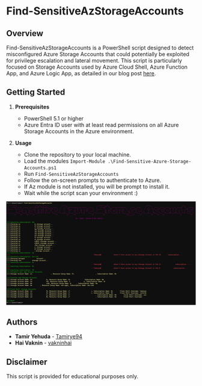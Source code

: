 # Find-SensitiveAzStorageAccounts

## Overview

Find-SensitiveAzStorageAccounts is a PowerShell script designed to detect misconfigured Azure Storage Accounts that could potentially be exploited for privilege escalation and lateral movement. This script is particularly focused on Storage Accounts used by Azure Cloud Shell, Azure Function App, and Azure Logic App, as detailed in our blog post [here](https://medium.com/@tamirye94/not-the-access-you-asked-for-how-azure-storage-account-read-write-permissions-can-be-abused-75311103430f).

## Getting Started

1. **Prerequisites**

   - PowerShell 5.1 or higher
   - Azure Entra ID user with at least read permissions on all Azure Storage Accounts in the Azure environment.

2. **Usage**
   - Clone the repository to your local machine.
   - Load the modules `Import-Module .\Find-Sensitive-Azure-Storage-Accounts.ps1`
   - Run `Find-SensitiveAzStorageAccounts`
   - Follow the on-screen prompts to authenticate to Azure.
   - If Az module is not installed, you will be prompt to install it.
   - Wait while the script scan your environment :)

![Script Output Example](./img/output-example.png)

## Authors

- **Tamir Yehuda** - [Tamirye94](https://twitter.com/tamirye94)
- **Hai Vaknin** - [vakninhai](https://twitter.com/vakninhai)

## Disclaimer

This script is provided for educational purposes only.
